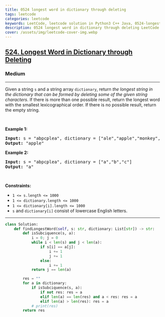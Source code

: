 ```yaml
---
title: 0524 longest word in dictionary through deleting
tags: leetcode
categories: leetcode
keywords: LeetCode, leetcode solution in Python3 C++ Java, 0524-longest-word-in-dictionary-through-deleting solution
description: 0524 longest word in dictionary through deleting LeetCode Solution Explained
cover: /assets/img/leetcode-cover-img.webp
---
```





<h2><a href="https://leetcode.com/problems/longest-word-in-dictionary-through-deleting/">524. Longest Word in Dictionary through Deleting</a></h2><h3>Medium</h3><hr><div><p>Given a string <code>s</code> and a string array <code>dictionary</code>, return <em>the longest string in the dictionary that can be formed by deleting some of the given string characters</em>. If there is more than one possible result, return the longest word with the smallest lexicographical order. If there is no possible result, return the empty string.</p>

<p>&nbsp;</p>
<p><strong class="example">Example 1:</strong></p>

<pre><strong>Input:</strong> s = "abpcplea", dictionary = ["ale","apple","monkey","plea"]
<strong>Output:</strong> "apple"
</pre>

<p><strong class="example">Example 2:</strong></p>

<pre><strong>Input:</strong> s = "abpcplea", dictionary = ["a","b","c"]
<strong>Output:</strong> "a"
</pre>

<p>&nbsp;</p>
<p><strong>Constraints:</strong></p>

<ul>
	<li><code>1 &lt;= s.length &lt;= 1000</code></li>
	<li><code>1 &lt;= dictionary.length &lt;= 1000</code></li>
	<li><code>1 &lt;= dictionary[i].length &lt;= 1000</code></li>
	<li><code>s</code> and <code>dictionary[i]</code> consist of lowercase English letters.</li>
</ul>
</div>

---




```python
class Solution:
    def findLongestWord(self, s: str, dictionary: List[str]) -> str:
        def isSubciquence(s, a):
            i = 0; j = 0
            while i < len(s) and j < len(a):
                if s[i] == a[j]:
                    i += 1
                    j += 1
                else:
                    i += 1
            return j == len(a)

        res = ""
        for a in dictionary:
            if isSubciquence(s, a):
                if not res: res = a
                elif len(a) == len(res) and a < res: res = a
                elif len(a) > len(res): res = a
            # print(res)
        return res
                    
```

